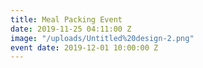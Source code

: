 ```yaml
---
title: Meal Packing Event
date: 2019-11-25 04:11:00 Z
image: "/uploads/Untitled%20design-2.png"
event date: 2019-12-01 10:00:00 Z
---
```


